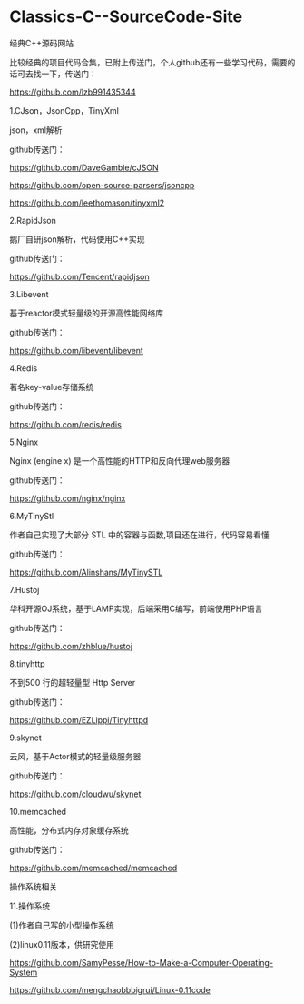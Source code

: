 # Classics-C--SourceCode-Site
经典C++源码网站

比较经典的项目代码合集，已附上传送门，个人github还有一些学习代码，需要的话可去找一下，传送门：

https://github.com/lzb991435344

1.CJson，JsonCpp，TinyXml

json，xml解析

github传送门：

https://github.com/DaveGamble/cJSON

https://github.com/open-source-parsers/jsoncpp

https://github.com/leethomason/tinyxml2


2.RapidJson

鹅厂自研json解析，代码使用C++实现

github传送门：

https://github.com/Tencent/rapidjson

3.Libevent

基于reactor模式轻量级的开源高性能网络库

github传送门：

https://github.com/libevent/libevent

4.Redis

著名key-value存储系统

github传送门：

https://github.com/redis/redis

5.Nginx

Nginx (engine x) 是一个高性能的HTTP和反向代理web服务器

github传送门：

https://github.com/nginx/nginx

6.MyTinyStl

作者自己实现了大部分 STL 中的容器与函数,项目还在进行，代码容易看懂

github传送门：

https://github.com/Alinshans/MyTinySTL

7.Hustoj

华科开源OJ系统，基于LAMP实现，后端采用C编写，前端使用PHP语言

github传送门：

https://github.com/zhblue/hustoj

8.tinyhttp

不到500 行的超轻量型 Http Server

github传送门：

https://github.com/EZLippi/Tinyhttpd

9.skynet

云风，基于Actor模式的轻量级服务器

github传送门：

https://github.com/cloudwu/skynet

10.memcached

高性能，分布式内存对象缓存系统

github传送门：

https://github.com/memcached/memcached

操作系统相关

11.操作系统

(1)作者自己写的小型操作系统

(2)linux0.11版本，供研究使用

https://github.com/SamyPesse/How-to-Make-a-Computer-Operating-System

https://github.com/mengchaobbbigrui/Linux-0.11code

